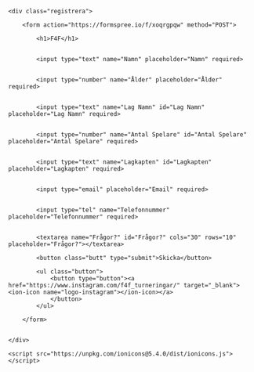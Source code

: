 <!DOCTYPE html>
<html lang="en">
<head>
    <meta charset="UTF-8">
    <link rel="stylesheet" href="extra.css">
    <meta http-equiv="X-UA-Compatible" content="IE=edge">
    <meta name="viewport" content="width=device-width, initial-scale=1.0">
    <title>F4F_turneringar</title>
</head>

<link rel="icon" href="f4f_logo.jpg" type="imgage/x-icon"/>

<body>


    <div class="registrera">

        <form action="https://formspree.io/f/xoqrgpqw" method="POST">

            <h1>F4F</h1>

            
            <input type="text" name="Namn" placeholder="Namn" required>

            
            <input type="number" name="Ålder" placeholder="Ålder" required>
        
            
            <input type="text" name="Lag Namn" id="Lag Namn" placeholder="Lag Namn" required>

           
            <input type="number" name="Antal Spelare" id="Antal Spelare" placeholder="Antal Spelare" required>

            
            <input type="text" name="Lagkapten" id="Lagkapten" placeholder="Lagkapten" required>

            
            <input type="email" placeholder="Email" required>


            <input type="tel" name="Telefonnummer" placeholder="Telefonnummer" required>

           
            <textarea name="Frågor?" id="Frågor?" cols="30" rows="10" placeholder="Frågor?"></textarea>

            <button class="butt" type="submit">Skicka</button>

            <ul class="button">
                <button type="button"><a href="https://www.instagram.com/f4f_turneringar/" target="_blank"><ion-icon name="logo-instagram"></ion-icon></a>
                </button>
            </ul>

        </form>


    </div>
    
    <script src="https://unpkg.com/ionicons@5.4.0/dist/ionicons.js"></script>

</body>
</html>
